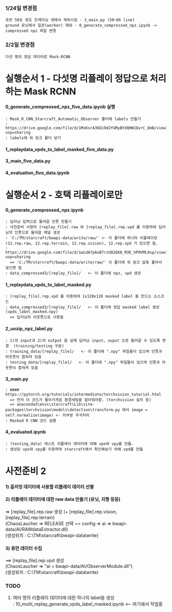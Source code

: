### 1/24일 변경점
    초반 50초 정도 트레이닝 셋에서 제외시킴 - 3_main.py (50~66 line)
    ground 유닛에서 일꾼(worker) 제외 - 0_generate_compressed_npz.ipynb -> compressed npz 파일 변경 

### 2/2일 변경점
    다섯 명의 정답 데이터로 Mask-RCNN


# 실행순서 1  - 다섯명 리플레이 정답으로 처리하는 Mask RCNN

#### 0_generate_compressed_npz_five_data.ipynb 실행
    : Mask_R_CNN_Starcraft_Automatic_Observer 폴더에 labels 만들기
    : https://drive.google.com/file/d/1MxKsrA36Di9d2YGMyBYdQHW1QvrC_8mB/view?usp=sharing
    : labels에 위 링크 폴더 넣기    
#### 1_replaydata_vpds_to_label_masked_five_data.py
#### 3_main_five_data.py
#### 4_evaluation_five_data.ipynb


# 실행순서 2  - 호택 리플레이로만

#### 0_generate_compressed_npz.ipynb  
    : 딥러닝 입력으로 들어갈 인풋 만들기  
    : 사전준비 사항의 [replay_file].raw 와 [replay_file].rep.vpd 를 이용하여 딥러닝의 인풋으로 들어갈 채널 생성 
    : 'C:/TM/starcraft/bwapi-data/write/raw/' <- 이 폴더에 하나의 리플레이당 (12.rep.raw, 12.rep.terrain, 12.rep.vision), 12.rep.vpd 가 있으면 됨.  
    : https://drive.google.com/file/d/1wLdA7p6uB7rzUO2GK6_M3E_hP0VML9sp/view?usp=sharing  
      => 'C:/TM/starcraft/bwapi-data/write/raw/' 이 폴더에 위 링크 압축 풀어서 넣으면 됨
    : data_compressed3/[replay_file]/   <- 이 폴더에 npz, vpd 생성  

#### 1_replaydata_vpds_to_label_masked.py  
    : [replay_file].rep.vpd 를 이용하여 1x128x128 masked label 를 만드는 소스코드
    : data_compressed3/[replay_file]/   <- 이 폴더에 정답 masked label 생성 (vpds_label_masked.npy)
      => 딥러닝의 아웃풋으로 사용됨  

#### 2_unzip_npz_label.py  
    : 1)의 input과 2)의 output 을 실제 딥러닝 input, ouput 으로 들어갈 수 있도록 변경  (training/testing 구분)
    : training_data/[replay_file]/   <- 이 폴더에 ".npy" 파일들이 있으며 인풋과 아웃풋이 합쳐져 있음
    : testing_data/[replay_file]/   <- 이 폴더에 ".npy" 파일들이 있으며 인풋과 아웃풋이 합쳐져 있음
   
#### 3_main.py  
    : #### https://pytorch.org/tutorials/intermediate/torchvision_tutorial.html    
      => 먼저 이 코드가 돌아가게끔 환경세팅을 잡아줘야함. (torchvision 설치 등)
      => anaconda3\envs\starcraft\Lib\site-packages\torchvision\models\detection\transform.py 에서 image = self.normalize(image) <- 이부분 주석처리
    : Masked R CNN 코드 실행  
   
#### 4_evaluated.ipynb  
    : (testing_data) 테스트 리플레이 데이터에 대해 vpx와 vpy를 만듦.
    : 생성된 vpx와 vpy를 이용하여 starcraft에서 확인해보기 위해 vpd를 만듦

# 사전준비 2

#### 1) 옵저빙 데이터에 사용할 리플레이 데이터 선별

#### 2) 리플레이 데이터에 대한 raw data 만들기 (유닛, 지형 등등)
   => [replay_file].rep.raw 생성 (+ [replay_file].rep.vision, [replay_file].rep.terrain)  
   (ChaosLaucher => RELEASE 선택 => config => ai => bwapi-data/AI/RAWdataExtractor.dll)  
   (생성위치 : C:\TM\starcraft\bwapi-data\write\)  

#### 3) 휴먼 데이터 수집  
   ==> [replay_file].rep.vpd 생성   
      (ChaosLaucher => "ai = bwapi-data/AI/ObserverModule.dll")  
      (생성위치 : C:\TM\starcraft\bwapi-data\write\)  



### TODO
1) 여러 명의 리플레이 데이터에 대한 하나의 label을 생성  
  : 10_multi_replay_generate_vpds_label_masked.ipynb <-- 여기에서 작업중
